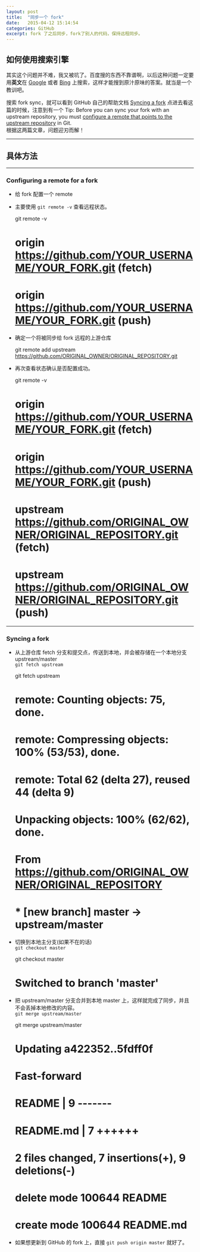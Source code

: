 ```yaml
---
layout: post
title:  "同步一个 fork"
date:   2015-04-12 15:14:54
categories: GitHub
excerpt: fork 了之后同步，fork了别人的代码，保持远程同步。
---
```


## 如何使用搜索引擎

其实这个问题并不难，我又被坑了。百度搜的东西不靠谱啊，以后这种问题一定要用**英文**在 [Google](http://www.google.com) 或者 [Bing](http://cn.bing.com/) 上搜索，这样才能搜到原汁原味的答案。就当是一个教训吧。   

搜索 fork sync，就可以看到 GitHub 自己的帮助文档 [Syncing a fork](https://help.github.com/articles/syncing-a-fork/) 点进去看这篇的时候，注意到有一个 Tip: Before you can sync your fork with an upstream repository, you must [configure a remote that points to the upstream repository](https://help.github.com/articles/configuring-a-remote-for-a-fork/) in Git.    
根据这两篇文章，问题迎刃而解！   

---

## 具体方法

---

### Configuring a remote for a fork

* 给 fork 配置一个 remote   

* 主要使用 `git remote -v` 查看远程状态。   


	git remote -v
	# origin  https://github.com/YOUR_USERNAME/YOUR_FORK.git (fetch)
	# origin  https://github.com/YOUR_USERNAME/YOUR_FORK.git (push)


* 确定一个将被同步给 fork 远程的上游仓库      


	git remote add upstream https://github.com/ORIGINAL_OWNER/ORIGINAL_REPOSITORY.git


* 再次查看状态确认是否配置成功。   

	git remote -v
	# origin    https://github.com/YOUR_USERNAME/YOUR_FORK.git (fetch)
	# origin    https://github.com/YOUR_USERNAME/YOUR_FORK.git (push)
	# upstream  https://github.com/ORIGINAL_OWNER/ORIGINAL_REPOSITORY.git (fetch)
	# upstream  https://github.com/ORIGINAL_OWNER/ORIGINAL_REPOSITORY.git (push)

---

### Syncing a fork

* 从上游仓库 fetch 分支和提交点，传送到本地，并会被存储在一个本地分支 upstream/master   
`git fetch upstream`    

	git fetch upstream
	# remote: Counting objects: 75, done.
	# remote: Compressing objects: 100% (53/53), done.
	# remote: Total 62 (delta 27), reused 44 (delta 9)
	# Unpacking objects: 100% (62/62), done.
	# From https://github.com/ORIGINAL_OWNER/ORIGINAL_REPOSITORY
	#  * [new branch]      master     -> upstream/master

* 切换到本地主分支(如果不在的话)    
`git checkout master`    

	git checkout master
	# Switched to branch 'master'

* 把 upstream/master 分支合并到本地 master 上，这样就完成了同步，并且不会丢掉本地修改的内容。    
`git merge upstream/master`      

	git merge upstream/master
	# Updating a422352..5fdff0f
	# Fast-forward
	#  README                    |    9 -------
	#  README.md                 |    7 ++++++
	#  2 files changed, 7 insertions(+), 9 deletions(-)
	#  delete mode 100644 README
	#  create mode 100644 README.md

* 如果想更新到 GitHub 的 fork 上，直接 `git push origin master` 就好了。